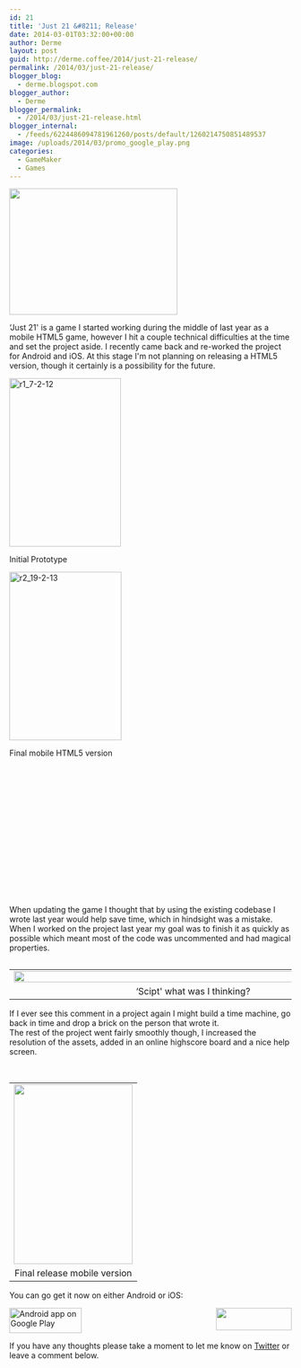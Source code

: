 ```yaml
---
id: 21
title: 'Just 21 &#8211; Release'
date: 2014-03-01T03:32:00+00:00
author: Derme
layout: post
guid: http://derme.coffee/2014/just-21-release/
permalink: /2014/03/just-21-release/
blogger_blog:
  - derme.blogspot.com
blogger_author:
  - Derme
blogger_permalink:
  - /2014/03/just-21-release.html
blogger_internal:
  - /feeds/6224486094781961260/posts/default/1260214750851489537
image: /uploads/2014/03/promo_google_play.png
categories:
  - GameMaker
  - Games
---
```

[<img class="aligncenter size-medium wp-image-41" src="http://derme.coffee/uploads/2014/03/title_beta-300x225.png" alt="" width="300" height="225" srcset="https://derme.coffee/uploads/2014/03/title_beta-300x225.png 300w, https://derme.coffee/uploads/2014/03/title_beta.png 320w" sizes="(max-width: 300px) 100vw, 300px" />](http://derme.coffee/uploads/2014/03/title_beta.png)

<span style="text-align: start;">&#8216;Just 21' is a game I started working during the middle of last year as a mobile HTML5 game, however I hit a couple technical difficulties at the time and set the project aside. </span>I recently came back and re-worked the project for Android and iOS. At this stage I'm not planning on releasing a HTML5 version, though it certainly is a possibility for the future.

<div id="attachment_42" style="width: 209px" class="wp-caption alignleft">
  <a href="http://derme.coffee/uploads/2014/03/r1_7-2-12.png"><img class="wp-image-42 size-medium" src="http://derme.coffee/uploads/2014/03/r1_7-2-12-199x300.png" alt="r1_7-2-12" width="199" height="300" srcset="https://derme.coffee/uploads/2014/03/r1_7-2-12-199x300.png 199w, https://derme.coffee/uploads/2014/03/r1_7-2-12.png 320w" sizes="(max-width: 199px) 100vw, 199px" /></a>
  
  <p class="wp-caption-text">
    Initial Prototype
  </p>
</div>

<div id="attachment_43" style="width: 210px" class="wp-caption alignright">
  <a href="http://derme.coffee/uploads/2014/03/r2_19-2-13.png"><img class="wp-image-43 size-medium" src="http://derme.coffee/uploads/2014/03/r2_19-2-13-200x300.png" alt="r2_19-2-13" width="200" height="300" srcset="https://derme.coffee/uploads/2014/03/r2_19-2-13-200x300.png 200w, https://derme.coffee/uploads/2014/03/r2_19-2-13.png 320w" sizes="(max-width: 200px) 100vw, 200px" /></a>
  
  <p class="wp-caption-text">
    Final mobile HTML5 version
  </p>
</div>

&nbsp;

&nbsp;

&nbsp;

&nbsp;

&nbsp;

&nbsp;

&nbsp;

&nbsp;

When updating the game I thought that by using the existing codebase I wrote last year would help save time, which in hindsight was a mistake. When I worked on the project last year my goal was to finish it as quickly as possible which meant most of the code was uncommented and had magical properties.

<table style="float: left; margin-right: 1em; text-align: left;" cellspacing="0" cellpadding="0" align="center">
  <tr>
    <td style="text-align: center;">
      <a style="margin-left: auto; margin-right: auto;" href="http://derme.coffee/uploads/2014/03/comment.png"><img src="http://derme.coffee/uploads/2014/03/comment.png" alt="" width="640" height="20" border="0" /></a>
    </td>
  </tr>
  
  <tr>
    <td style="text-align: center;">
      &#8216;Scipt' what was I thinking?
    </td>
  </tr>
</table>

<div style="clear: both; text-align: left;">
</div>

<div style="clear: both; text-align: left;">
  If I ever see this comment in a project again I might build a time machine, go back in time and drop a brick on the person that wrote it.
</div>

<div style="clear: both; text-align: left;">
</div>

<div style="clear: both; text-align: left;">
  The rest of the project went fairly smoothly though, I increased the resolution of the assets, added in an online highscore board and a nice help screen.
</div>

<span style="text-align: left;"><br /> </span>

<table style="margin-left: auto; margin-right: auto; text-align: center;" cellspacing="0" cellpadding="0" align="center">
  <tr>
    <td style="text-align: center;">
      <a style="margin-left: auto; margin-right: auto;" href="http://derme.coffee/uploads/2014/03/r16_29-1_2013.png"><img src="http://derme.coffee/uploads/2014/03/r16_29-1_2013.png" alt="" width="212" height="320" border="0" /></a>
    </td>
  </tr>
  
  <tr>
    <td style="text-align: center;">
      Final release mobile version
    </td>
  </tr>
</table>

You can go get it now on either Android or iOS:

<a style="clear: right; float: right; margin-bottom: 1em; margin-left: 1em;" href="https://itunes.apple.com/au/app/just-21/id813484227"><img class="alignnone" src="http://derme.coffee/uploads/2014/03/Download_on_the_App_Store_Badge_US-UK_135x40_0824.png" alt="" width="135" height="40" border="0" /></a>[<img class="alignnone" src="http://derme.coffee/uploads/2014/03/en_app_rgb_wo_45.png" alt="Android app on Google Play" width="129" height="45" />](https://play.google.com/store/apps/details?id=org.frostcube.just21)

If you have any thoughts please take a moment to let me know on [Twitter](https://twitter.com/Derme302) or leave a comment below.